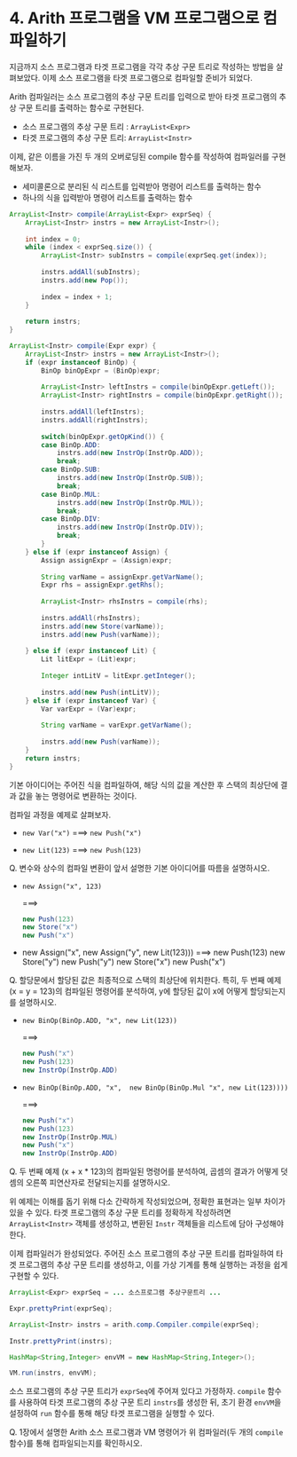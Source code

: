 # 4. Arith 프로그램을 VM 프로그램으로 컴파일하기

지금까지 소스 프로그램과 타겟 프로그램을 각각 추상 구문 트리로 작성하는 방법을 살펴보았다. 이제 소스 프로그램을 타겟 프로그램으로 컴파일할 준비가 되었다. 

Arith 컴파일러는 소스 프로그램의 추상 구문 트리를 입력으로 받아 타겟 프로그램의 추상 구문 트리를 출력하는 함수로 구현된다.

 - 소스 프로그램의 추상 구문 트리 : `ArrayList<Expr>`
 - 타겟 프로그램의 추상 구문 트리: `ArrayList<Instr>`

이제, 같은 이름을 가진 두 개의 오버로딩된 compile 함수를 작성하여 컴파일러를 구현해보자.

 - 세미콜론으로 분리된 식 리스트를 입력받아 명령어 리스트를 출력하는 함수
 - 하나의 식을 입력받아 명령어 리스트를 출력하는 함수

```java
ArrayList<Instr> compile(ArrayList<Expr> exprSeq) {
    ArrayList<Instr> instrs = new ArrayList<Instr>();
		
	int index = 0;
	while (index < exprSeq.size()) {
		ArrayList<Instr> subInstrs = compile(exprSeq.get(index));
			
		instrs.addAll(subInstrs);
		instrs.add(new Pop());
			
		index = index + 1;
	}
	
	return instrs;
}

ArrayList<Instr> compile(Expr expr) {
	ArrayList<Instr> instrs = new ArrayList<Instr>();
	if (expr instanceof BinOp) {
		BinOp binOpExpr = (BinOp)expr;
			
		ArrayList<Instr> leftInstrs = compile(binOpExpr.getLeft());
		ArrayList<Instr> rightInstrs = compile(binOpExpr.getRight());
			
		instrs.addAll(leftInstrs);
		instrs.addAll(rightInstrs);
			
		switch(binOpExpr.getOpKind()) {
		case BinOp.ADD:
			instrs.add(new InstrOp(InstrOp.ADD));
			break;
		case BinOp.SUB:
			instrs.add(new InstrOp(InstrOp.SUB));
			break;
		case BinOp.MUL:
			instrs.add(new InstrOp(InstrOp.MUL));
			break;
		case BinOp.DIV:
			instrs.add(new InstrOp(InstrOp.DIV));
			break;
		}
	} else if (expr instanceof Assign) {
		Assign assignExpr = (Assign)expr;
			
		String varName = assignExpr.getVarName();
		Expr rhs = assignExpr.getRhs();
			
		ArrayList<Instr> rhsInstrs = compile(rhs);
			
		instrs.addAll(rhsInstrs);
		instrs.add(new Store(varName));
		instrs.add(new Push(varName));
			
	} else if (expr instanceof Lit) {
		Lit litExpr = (Lit)expr;
			
		Integer intLitV = litExpr.getInteger();
			
		instrs.add(new Push(intLitV));
	} else if (expr instanceof Var) {
		Var varExpr = (Var)expr;
			
		String varName = varExpr.getVarName();
			
		instrs.add(new Push(varName));
	}
	return instrs;
}
```

기본 아이디어는 주어진 식을 컴파일하여, 해당 식의 값을 계산한 후 스택의 최상단에 결과 값을 놓는 명령어로 변환하는 것이다.

컴파일 과정을 예제로 살펴보자. 


 - `new Var("x")`  ===>  `new Push("x")`
 
 - `new Lit(123)`  ===>  `new Push(123)`
 
Q. 변수와 상수의 컴파일 변환이 앞서 설명한 기본 아이디어를 따름을 설명하시오.

 - `new Assign("x", 123)`

    ===>

    ```java
    new Push(123)
    new Store("x")
	new Push("x")
	```

 - new Assign("x", 
      new Assign("y", new Lit(123)))
     ===> new Push(123)
          new Store("y")
	      new Push("y")
		  new Store("x")
		  new Push("x")

Q. 할당문에서 할당된 값은 최종적으로 스택의 최상단에 위치한다. 특히, 두 번째 예제 (x = y = 123)의 컴파일된 명령어를 분석하여, y에 할당된 값이 x에 어떻게 할당되는지를 설명하시오.

 - `new BinOp(BinOp.ADD, "x", new Lit(123))`

    ===>
    ```java
    new Push("x")
    new Push(123)
    new InstrOp(InstrOp.ADD)
    ```

- `new BinOp(BinOp.ADD, "x", 
     new BinOp(BinOp.Mul "x", new Lit(123))))`

    ===>
    ```java
    new Push("x")
    new Push(123)
    new InstrOp(InstrOp.MUL)
	new Push("x")
	new InstrOp(InstrOp.ADD)
    ```	

Q. 두 번째 예제 (x + x * 123)의 컴파일된 명령어를 분석하여, 곱셈의 결과가 어떻게 덧셈의 오른쪽 피연산자로 전달되는지를 설명하시오.

위 예제는 이해를 돕기 위해 다소 간략하게 작성되었으며, 정확한 표현과는 일부 차이가 있을 수 있다. 타겟 프로그램의 추상 구문 트리를 정확하게 작성하려면 `ArrayList<Instr>` 객체를 생성하고, 변환된 `Instr` 객체들을 리스트에 담아 구성해야 한다.


이제 컴파일러가 완성되었다.
주어진 소스 프로그램의 추상 구문 트리를 컴파일하여 타겟 프로그램의 추상 구문 트리를 생성하고, 이를 가상 기계를 통해 실행하는 과정을 쉽게 구현할 수 있다.

```java
ArrayList<Expr> exprSeq = ... 소스프로그램 추상구문트리 ...

Expr.prettyPrint(exprSeq);

ArrayList<Instr> instrs = arith.comp.Compiler.compile(exprSeq);
		
Instr.prettyPrint(instrs);

HashMap<String,Integer> envVM = new HashMap<String,Integer>();

VM.run(instrs, envVM);
```

소스 프로그램의 추상 구문 트리가 `exprSeq`에 주어져 있다고 가정하자.
`compile` 함수를 사용하여 타겟 프로그램의 추상 구문 트리 `instrs`를 생성한 뒤, 초기 환경 `envVM`을 설정하여 `run` 함수를 통해 해당 타겟 프로그램을 실행할 수 있다.

Q. 1장에서 설명한 Arith 소스 프로그램과 VM 명령어가 위 컴파일러(두 개의 `compile` 함수)를 통해 컴파일되는지를 확인하시오.